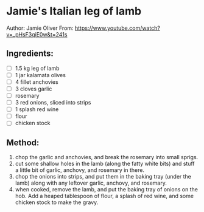 # Jamie's Italian leg of lamb
Author: Jamie Oliver
From: https://www.youtube.com/watch?v=_pHsF3qiE0w&t=241s

## Ingredients:
- [ ] 1.5 kg leg of lamb
- [ ] 1 jar kalamata olives
- [ ] 4 fillet anchovies
- [ ] 3 cloves garlic
- [ ] rosemary
- [ ] 3 red onions, sliced into strips
- [ ] 1 splash red wine
- [ ] flour
- [ ] chicken stock

## Method:
1. chop the garlic and anchovies, and break the rosemary into small sprigs.
2. cut some shallow holes in the lamb (along the fatty white bits) and stuff a little bit of garlic, anchovy, and rosemary in there.
3. chop the onions into strips, and put them in the baking tray (under the lamb) along with any leftover garlic, anchovy, and rosemary.
4. when cooked, remove the lamb, and put the baking tray of onions on the hob. Add a heaped tablespoon of flour, a splash of red wine, and some chicken stock to make the gravy.